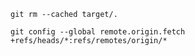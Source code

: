 ```git
git rm --cached target/.
```

```git
git config --global remote.origin.fetch +refs/heads/*:refs/remotes/origin/*
```
